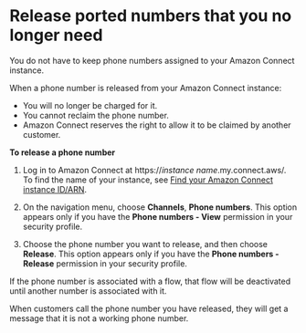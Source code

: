 # Release ported numbers that you no longer need<a name="release-ported-numbers-you-do-not-need"></a>

You do not have to keep phone numbers assigned to your Amazon Connect instance\. 

When a phone number is released from your Amazon Connect instance:
+ You will no longer be charged for it\.
+ You cannot reclaim the phone number\.
+ Amazon Connect reserves the right to allow it to be claimed by another customer\.

**To release a phone number**

1. Log in to Amazon Connect at https://*instance name*\.my\.connect\.aws/\. To find the name of your instance, see [Find your Amazon Connect instance ID/ARN](find-instance-arn.md)\.

1. On the navigation menu, choose **Channels**, **Phone numbers**\. This option appears only if you have the **Phone numbers \- View** permission in your security profile\.

1. Choose the phone number you want to release, and then choose **Release**\. This option appears only if you have the **Phone numbers \- Release** permission in your security profile\.

If the phone number is associated with a flow, that flow will be deactivated until another number is associated with it\.

When customers call the phone number you have released, they will get a message that it is not a working phone number\. 